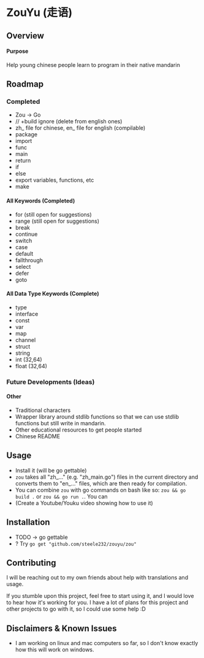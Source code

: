 # ZouYu (走语)

## Overview

#### Purpose 

Help young chinese people learn to program in their native mandarin

## Roadmap

### Completed
- Zou -> Go
- // +build ignore (delete from english ones)
- zh_ file for chinese, en_ file for english (compilable)
- package
- import
- func
- main
- return
- if
- else
- export variables, functions, etc
- make

#### All Keywords (Completed)
- for (still open for suggestions)
- range (still open for suggestions)
- break
- continue 
- switch
- case 
- default 
- fallthrough
- select
- defer
- goto

#### All Data Type Keywords (Complete)
- type
- interface
- const
- var
- map
- channel
- struct
- string
- int (32,64)
- float (32,64)

### Future Developments (Ideas)

#### Other
- Traditional characters
- Wrapper library around stdlib functions so that we can use stdlib functions but still write in mandarin.
- Other educational resources to get people started
- Chinese README

## Usage

- Install it (will be go gettable)
- ```zou``` takes all "zh_..." (e.g. "zh_main.go") files in the current directory and converts them to "en_..." files, which are then ready for compilation.
- You can combine ```zou``` with go commands on bash like so: ```zou && go build .``` or ```zou && go run .```. You can 
- (Create a Youtube/Youku video showing how to use it)

## Installation

- TODO -> go gettable 
- ? Try ```go get "github.com/steele232/zouyu/zou"```


## Contributing

I will be reaching out to my own friends about help with translations and usage. 

If you stumble upon this project, feel free to start using it, and I would love to hear how it's working for you. I have a lot of plans for this project and other projects to go with it, so I could use some help :D

## Disclaimers & Known Issues

- I am working on linux and mac computers so far, so I don't know exactly how this will work on windows.
